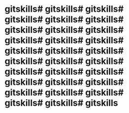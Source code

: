 # gitskills# gitskills# gitskills# gitskills# gitskills# gitskills# gitskills# gitskills# gitskills# gitskills# gitskills# gitskills# gitskills# gitskills# gitskills# gitskills# gitskills# gitskills# gitskills# gitskills# gitskills# gitskills# gitskills# gitskills# gitskills# gitskills# gitskills# gitskills# gitskills# gitskills
